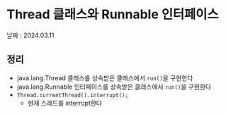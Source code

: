 # Thread 클래스와 Runnable 인터페이스
날짜 : 2024.03.11

## 정리
- java.lang.Thread 클래스를 상속받은 클래스에서 `run()`을 구현한다
- java.lang.Runnable 인터페이스를 상속받은 클래스에서 `run()`을 구현한다
- `Thread.currentThread().interrupt();`
  - 현재 스레드를 interrupt한다 
